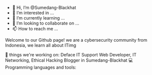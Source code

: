 - 👋 Hi, I’m @Sumedang-Blackhat
- 👀 I’m interested in ...
- 🌱 I’m currently learning ...
- 💞️ I’m looking to collaborate on ...
- 📫 How to reach me ...

<!---
Sumedang-Blackhat/Sumedang-Blackhat is a ✨ special ✨ repository because its `README.md` (this file) appears on your GitHub profile.
You can click the Preview link to take a look at your changes.
--->

Welcome to our Github page! we are a cybersecurity community from Indonesia, we learn all about ITimg

🌱 things we're working on:
Deface
IT Support
Web Developer, IT Networking, Ethical Hacking
Blogger in Sumedang-Blackhat 
💻 Programming languages and tools:
  
  
